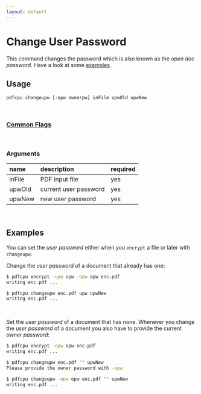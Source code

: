 ```yaml
---
layout: default
---
```


# Change User Password

This command changes the password which is also known as the *open doc password*. Have a look at some [examples](#examples).

## Usage

```
pdfcpu changeupw [-opw ownerpw] inFile upwOld upwNew
````

<br>

### [Common Flags](../getting_started/common_flags)

<br>

### Arguments

| name         | description            | required
|:-------------|:-----------------------|:--------
| inFile       | PDF input file         | yes
| upwOld       | current user password  | yes
| upwNew       | new user password      | yes

<br>

## Examples

You can set the *user password* either when you `encrypt` a file or later with `changeupw`.

Change the *user password* of a document that already has one:

```sh
$ pdfcpu encrypt -upw upw -opw opw enc.pdf
writing enc.pdf ...

$ pdfcpu changeupw enc.pdf upw upwNew
writing enc.pdf ...
```

<br>

Set the *user password* of a document that has none. Whenever you change the *user password* of a document you also have to provide the current *owner password*:

```sh
$ pdfcpu encrypt -opw opw enc.pdf
writing enc.pdf ...

$ pdfcpu changeupw enc.pdf "" upwNew
Please provide the owner password with -opw

$ pdfcpu changeupw -opw opw enc.pdf "" upwNew
writing enc.pdf ...
```